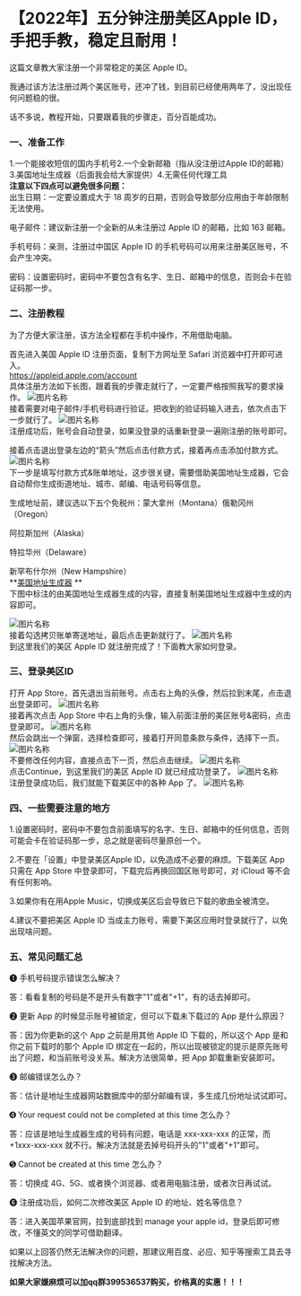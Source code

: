 # 【2022年】五分钟注册美区Apple ID，手把手教，稳定且耐用！<br>
这篇文章教大家注册一个非常稳定的美区 Apple ID。

我通过该方法注册过两个美区账号，还冲了钱，到目前已经使用两年了，没出现任何问题稳的很。

话不多说，教程开始，只要跟着我的步骤走，百分百能成功。

### 一、准备工作<br>
1.一个能接收短信的国内手机号2.一个全新邮箱（指从没注册过Apple ID的邮箱）3.美国地址生成器（后面我会给大家提供）4.无需任何代理工具<br>
**注意以下四点可以避免很多问题：**<br>
出生日期：一定要设置成大于 18 周岁的日期，否则会导致部分应用由于年龄限制无法使用。

电子邮件：建议新注册一个全新的从未注册过 Apple ID 的邮箱，比如 163 邮箱。

手机号码：亲测，注册过中国区 Apple ID 的手机号码可以用来注册美区账号，不会产生冲突。

密码：设置密码时，密码中不要包含有名字、生日、邮箱中的信息，否则会卡在验证码那一步。

### 二、注册教程<br>
为了方便大家注册，该方法全程都在手机中操作，不用借助电脑。

首先进入美国 Apple ID 注册页面，复制下方网址至 Safari 浏览器中打开即可进入。<br>
https://appleid.apple.com/account <br>
具体注册方法如下长图，跟着我的步骤走就行了，一定要严格按照我写的要求操作。
![图片名称](https://raw.githubusercontent.com/3038871934/apple_id_register/main/img/0.jpg)  <br>
接着需要对电子邮件/手机号码进行验证。把收到的验证码输入进去，依次点击下一步就行了。
![图片名称](https://raw.githubusercontent.com/3038871934/apple_id_register/main/img/1.jpg)  <br>
注册成功后，账号会自动登录，如果没登录的话重新登录一遍刚注册的账号即可。

接着点击退出登录左边的“箭头”然后点击付款方式，接着再点击添加付款方式。
![图片名称](https://raw.githubusercontent.com/3038871934/apple_id_register/main/img/2.jpg) <br>
下一步是填写付款方式&账单地址，这步很关键，需要借助美国地址生成器，它会自动帮你生成街道地址、城市、邮编、电话号码等信息。

生成地址前，建议选以下五个免税州：蒙大拿州（Montana）俄勒冈州（Oregon）

阿拉斯加州（Alaska）

特拉华州（Delaware）

新罕布什尔州（New Hampshire）<br>
**[美国地址生成器](https://www.meiguodizhi.com/)  **<br>
下图中标注的由美国地址生成器生成的内容，直接复制美国地址生成器中生成的内容即可。

![图片名称](https://raw.githubusercontent.com/3038871934/apple_id_register/main/img/3.jpg) <br>
接着勾选拷贝账单寄送地址，最后点击更新就行了。
![图片名称](https://raw.githubusercontent.com/3038871934/apple_id_register/main/img/4.jpg) <br>
到这里我们的美区 Apple ID 就注册完成了！下面教大家如何登录。
### 三、登录美区ID<br>
打开 App Store，首先退出当前账号。点击右上角的头像，然后拉到末尾，点击退出登录即可。
![图片名称](https://raw.githubusercontent.com/3038871934/apple_id_register/main/img/5.jpg) <br>
接着再次点击 App Store 中右上角的头像，输入前面注册的美区账号&密码，点击登录即可。
![图片名称](https://raw.githubusercontent.com/3038871934/apple_id_register/main/img/6.jpg) <br>
然后会跳出一个弹窗，选择检查即可，接着打开同意条款与条件，选择下一页。
![图片名称](https://raw.githubusercontent.com/3038871934/apple_id_register/main/img/7.jpg) <br>
不要修改任何内容，直接点击下一页，然后点击继续。
![图片名称](https://raw.githubusercontent.com/3038871934/apple_id_register/main/img/8.jpg) <br>
点击Continue，到这里我们的美区 Apple ID 就已经成功登录了。
![图片名称](https://raw.githubusercontent.com/3038871934/apple_id_register/main/img/9.jpg) <br>
注册登录成功后，我们就能下载美区中的各种 App 了。
![图片名称](https://raw.githubusercontent.com/3038871934/apple_id_register/main/img/10.jpg) <br>

### 四、一些需要注意的地方<br>
1.设置密码时，密码中不要包含前面填写的名字、生日、邮箱中的任何信息，否则可能会卡在验证码那一步，总之就是密码尽量原创一个。

2.不要在「设置」中登录美区Apple ID，以免造成不必要的麻烦。下载美区 App 只需在 App Store 中登录即可，下载完后再换回国区账号即可，对 iCloud 等不会有任何影响。

3.如果你有在用Apple Music，切换成美区后会导致已下载的歌曲全被清空。

4.建议不要把美区 Apple ID 当成主力账号，需要下美区应用时登录就行了，以免出现啥问题。
### 五、常见问题汇总<br>
➊ 手机号码提示错误怎么解决？

答：看看复制的号码是不是开头有数字"1"或者"+1"，有的话去掉即可。

➋ 更新 App 的时候显示账号被锁定，但可以下载未下载过的 App 是什么原因？

答：因为你更新的这个 App 之前是用其他 Apple ID 下载的，所以这个 App 是和你之前下载时的那个 Apple ID 绑定在一起的，所以出现被锁定的提示是原先账号出了问题，和当前账号没关系。解决方法很简单，把 App 卸载重新安装即可。

➌ 邮编错误怎么办？

答：估计是地址生成器网站数据库中的部分邮编有误，多生成几份地址试试即可。

➍ Your request could not be completed at this time 怎么办？

答：应该是地址生成器生成的号码有问题，电话是 xxx-xxx-xxx 的正常，而 +1xxx-xxx-xxx 就不行。解决方法就是去掉号码开头的"1"或者"+1"即可。

➎ Cannot be created at this time 怎么办？

答：切换成 4G、5G、或者换个浏览器、或者用电脑注册，或者次日再试试。

➏ 注册成功后，如何二次修改美区 Apple ID 的地址、姓名等信息？

答：进入美国苹果官网，拉到底部找到 manage your apple id，登录后即可修改，不懂英文的同学可借助翻译。

如果以上回答仍然无法解决你的问题，那建议用百度、必应、知乎等搜索工具去寻找解决方法。<br>


**如果大家嫌麻烦可以加qq群399536537购买，价格真的实惠！！！**<br>
